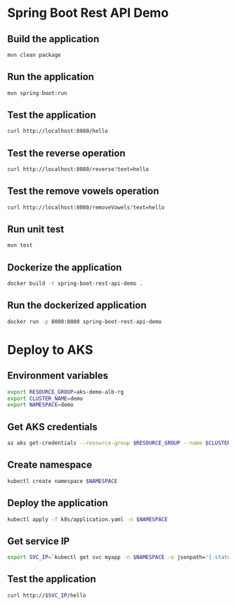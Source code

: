 # Spring Boot Rest API Demo

## Build the application

```bash
mvn clean package
```

## Run the application

```bash
mvn spring-boot:run
```

## Test the application

```bash
curl http://localhost:8080/hello
```

## Test the reverse operation

```bash
curl http://localhost:8080/reverse?text=hello
```

## Test the remove vowels operation

```bash
curl http://localhost:8080/removeVowels?text=hello
```

## Run unit test

```bash
mvn test
```

## Dockerize the application

```bash
docker build -t spring-boot-rest-api-demo .
```

## Run the dockerized application

```bash
docker run -p 8080:8080 spring-boot-rest-api-demo
```

# Deploy to AKS

## Environment variables

```bash
export RESOURCE_GROUP=aks-demo-alb-rg
export CLUSTER_NAME=demo
export NAMESPACE=demo
```

## Get AKS credentials

```bash
az aks get-credentials --resource-group $RESOURCE_GROUP --name $CLUSTER_NAME
```

## Create namespace

```bash
kubectl create namespace $NAMESPACE
```

## Deploy the application

```bash
kubectl apply -f k8s/application.yaml -n $NAMESPACE
```

## Get service IP

```bash
export SVC_IP=`kubectl get svc myapp -n $NAMESPACE -o jsonpath='{.status.loadBalancer.ingress[0].ip}'`
```

## Test the application

```bash
curl http://$SVC_IP/hello
```
